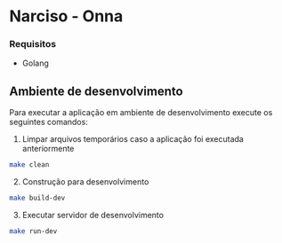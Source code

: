 # Narciso - Onna

### Requisitos

- Golang

## Ambiente de desenvolvimento

Para executar a aplicação em ambiente de desenvolvimento execute os seguintes comandos:

1. Limpar arquivos temporários caso a aplicação foi executada anteriormente

```bash
make clean
```

2. Construção para desenvolvimento

```bash
make build-dev
```

3. Executar servidor de desenvolvimento

```bash
make run-dev
```

